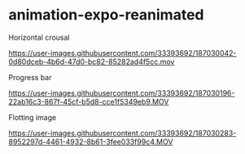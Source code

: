 ﻿# animation-expo-reanimated

Horizontal crousal



https://user-images.githubusercontent.com/33393692/187030042-0d80dceb-4b6d-47d0-bc82-85282ad4f5cc.mov



Progress bar

https://user-images.githubusercontent.com/33393692/187030196-22ab16c3-867f-45cf-b5d8-cce1f5349eb9.MOV

Flotting image



https://user-images.githubusercontent.com/33393692/187030283-8952297d-4461-4932-8b61-3fee033f99c4.MOV

